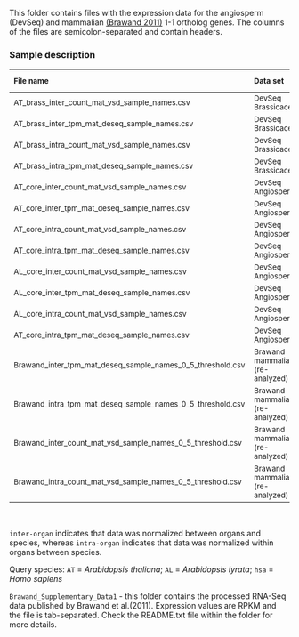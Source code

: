 This folder contains files with the expression data for the angiosperm (DevSeq) and mammalian [(Brawand 2011)](https://pubmed.ncbi.nlm.nih.gov/22012392/) 1-1 ortholog genes. The columns of the files are semicolon-separated and contain headers.

### Sample description

| <sub> File name  </sub>                                             | <sub> Data set </sub>  | <sub>Query species</sub>|<sub> Normalization </sub> | <sub> Metric </sub> |
| :------------------------------------------------------------------ | :----------------------------------------| :---- | :------------------------- | :-------------- |
| <sub> AT_brass_inter_count_mat_vsd_sample_names.csv </sub>          |<sub> DevSeq Brassicaceae </sub>          |<sub>AT<sub>|<sub>DESeq inter-organ</sub>|<sub>VST counts</sub>| 
| <sub> AT_brass_inter_tpm_mat_deseq_sample_names.csv </sub>          |<sub> DevSeq Brassicaceae </sub>          |<sub>AT<sub>|<sub>DESeq inter-organ</sub>|<sub>TPM</sub>| 
| <sub> AT_brass_intra_count_mat_vsd_sample_names.csv </sub>          |<sub> DevSeq Brassicaceae </sub>          |<sub>AT<sub>|<sub>DESeq intra-organ</sub>|<sub>VST counts</sub>| 
| <sub> AT_brass_intra_tpm_mat_deseq_sample_names.csv </sub>          |<sub> DevSeq Brassicaceae </sub>          |<sub>AT<sub>|<sub>DESeq intra-organ</sub>|<sub>TPM</sub>| 
| <sub> AT_core_inter_count_mat_vsd_sample_names.csv  </sub>          |<sub> DevSeq Angiosperm </sub>            |<sub>AT<sub>|<sub>DESeq inter-organ</sub>|<sub>VST counts</sub>| 
| <sub> AT_core_inter_tpm_mat_deseq_sample_names.csv </sub>           |<sub> DevSeq Angiosperm </sub>            |<sub>AT<sub>|<sub>DESeq inter-organ</sub>|<sub>TPM</sub>| 
| <sub> AT_core_intra_count_mat_vsd_sample_names.csv </sub>           |<sub> DevSeq Angiosperm </sub>            |<sub>AT<sub>|<sub>DESeq intra-organ</sub>|<sub>VST counts</sub>| 
| <sub> AT_core_intra_tpm_mat_deseq_sample_names.csv </sub>           |<sub> DevSeq Angiosperm </sub>            |<sub>AT<sub>|<sub>DESeq intra-organ</sub>|<sub>TPM</sub>| 
| <sub> AL_core_inter_count_mat_vsd_sample_names.csv  </sub>          |<sub> DevSeq Angiosperm </sub>            |<sub>AL<sub>|<sub>DESeq inter-organ</sub>|<sub>VST counts</sub>| 
| <sub> AL_core_inter_tpm_mat_deseq_sample_names.csv </sub>           |<sub> DevSeq Angiosperm </sub>            |<sub>AL<sub>|<sub>DESeq inter-organ</sub>|<sub>TPM</sub>| 
| <sub> AL_core_intra_count_mat_vsd_sample_names.csv </sub>           |<sub> DevSeq Angiosperm </sub>            |<sub>AL<sub>|<sub>DESeq intra-organ</sub>|<sub>VST counts</sub>| 
| <sub> AT_core_intra_tpm_mat_deseq_sample_names.csv </sub>           |<sub> DevSeq Angiosperm </sub>            |<sub>AL<sub>|<sub>DESeq intra-organ</sub>|<sub>TPM</sub>| 
|<sub>Brawand_inter_tpm_mat_deseq_sample_names_0_5_threshold.csv</sub>|<sub>Brawand mammalian (re-analyzed)</sub>|<sub>hsa<sub>|<sub>DESeq inter-organ</sub>|<sub>TPM</sub>| 
|<sub>Brawand_intra_tpm_mat_deseq_sample_names_0_5_threshold.csv</sub>|<sub>Brawand mammalian (re-analyzed)</sub>|<sub>hsa<sub>|<sub>DESeq intra-organ</sub>|<sub>TPM</sub>| 
|<sub>Brawand_inter_count_mat_vsd_sample_names_0_5_threshold.csv</sub>|<sub>Brawand mammalian (re-analyzed)</sub>|<sub>hsa<sub>|<sub>DESeq inter-organ</sub>|<sub>VST counts</sub>| 
|<sub>Brawand_intra_count_mat_vsd_sample_names_0_5_threshold.csv</sub>|<sub>Brawand mammalian (re-analyzed)</sub>|<sub>hsa<sub>|<sub>DESeq intra-organ</sub>|<sub>VST counts</sub>| 

<br/>

`inter-organ` indicates that data was normalized between organs and species, whereas `intra-organ` indicates that data was normalized within organs between species.

Query species: `AT` = *Arabidopsis thaliana*; `AL` = *Arabidopsis lyrata*; `hsa` = *Homo sapiens* 

`Brawand_Supplementary_Data1` - this folder contains the processed RNA-Seq data published by Brawand et al.(2011). Expression values are RPKM and the file is tab-separated. Check the README.txt file within the folder for more details.
